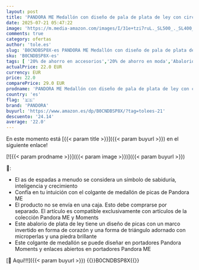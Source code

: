```yaml
---
layout: post
title: 'PANDORA ME Medallón con diseño de pala de plata de ley con circonitas cúbicas transparentes'
date: 2025-07-21 05:47:22
image: 'https://m.media-amazon.com/images/I/31e+tzi7ruL._SL500_._SL400_.jpg'
comments: true
category: ofertas
author: 'tole.es'
slug: 'B0CNDBSP8X-es PANDORA ME Medallón con diseño de pala de plata de ley con...'
sku: 'B0CNDBSP8X-es'
tags: [ '20% de ahorro en accesorios','20% de ahorro en moda','Abalorios para mujer','Arborist Merchandising Root','Dijes para mujer','Joyería para mujer','Joyería: -10% adicional en una selección de Moda','Moda','Moda Mujer','Prime Student -10% adicional en una selección de Moda','Self Service','Special Features Stores','c8538d25-3af9-48d3-aeff-5f3ce5572a36_0','c8538d25-3af9-48d3-aeff-5f3ce5572a36_4801','c8538d25-3af9-48d3-aeff-5f3ce5572a36_8301','de','ley','pandora','plata','🇪🇸', ]
actualPrice: 22.0 EUR
currency: EUR
price: 22.0
comparePrice: 29.0 EUR
prodname: 'PANDORA ME Medallón con diseño de pala de plata de ley con circonitas cúbicas transparentes'
country: 'es'
flag: '🇪🇸'
brand: 'PANDORA'
buyurl: 'https://www.amazon.es/dp/B0CNDBSP8X/?tag=tolees-21'
descuento: '24.14'
average: '22.0'
---
```


En este momento está [{{< param title >}}]({{< param buyurl >}}) en el siguiente enlace!

[![{{< param prodname >}}]({{< param image >}})]({{< param buyurl >}})

🔎:

- El as de espadas a menudo se considera un símbolo de sabiduría, inteligencia y crecimiento
- Confía en tu intuición con el colgante de medallón de picas de Pandora ME
- El producto no se envía en una caja. Esto debe comprarse por separado. El artículo es compatible exclusivamente con artículos de la colección Pandora ME y Moments
- Este abalorio de plata de ley tiene un diseño de picas con un marco invertido en forma de corazón y una forma de triángulo adornado con microperlas y una piedra brillante
- Este colgante de medallón se puede diseñar en portadores Pandora Moments y enlaces abiertos en portadores Pandora ME

[🛒 Aquí!!!]({{< param buyurl >}})
{{<world>}}B0CNDBSP8X{{</world>}}
